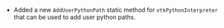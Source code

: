 - Added a new `AddUserPythonPath` static method for `vtkPythonInterpreter` that can be used to add user python paths.
